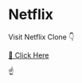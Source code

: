 # Netflix

Visit Netflix Clone 👇

<a href="https://ribinzx.github.io/Netflix/">👀 Click Here</a>

☝


